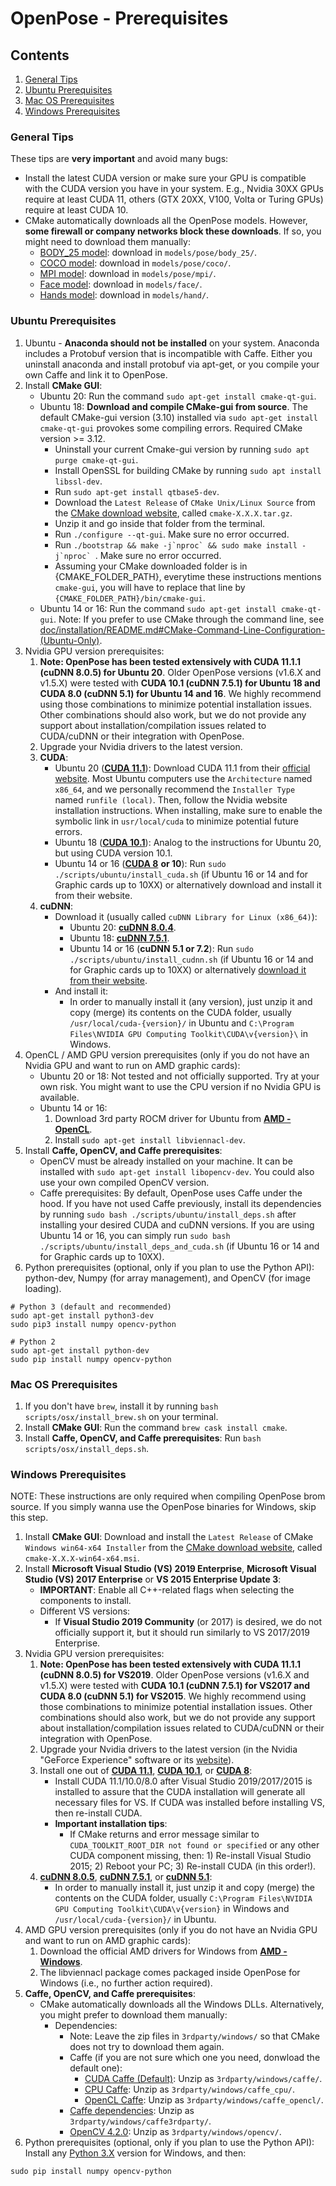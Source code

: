 OpenPose - Prerequisites
==========================

## Contents
1. [General Tips](#general-tips)
2. [Ubuntu Prerequisites](#ubuntu-prerequisites)
3. [Mac OS Prerequisites](#mac-os-prerequisites)
4. [Windows Prerequisites](#windows-prerequisites)



### General Tips
These tips are **very important** and avoid many bugs:
- Install the latest CUDA version or make sure your GPU is compatible with the CUDA version you have in your system. E.g., Nvidia 30XX GPUs require at least CUDA 11, others (GTX 20XX, V100, Volta or Turing GPUs) require at least CUDA 10.
- CMake automatically downloads all the OpenPose models. However, **some firewall or company networks block these downloads**. If so, you might need to download them manually:
    - [BODY_25 model](http://posefs1.perception.cs.cmu.edu/OpenPose/models/pose/body_25/pose_iter_584000.caffemodel): download in `models/pose/body_25/`.
    - [COCO model](http://posefs1.perception.cs.cmu.edu/OpenPose/models/pose/coco/pose_iter_440000.caffemodel): download in `models/pose/coco/`.
    - [MPI model](http://posefs1.perception.cs.cmu.edu/OpenPose/models/pose/mpi/pose_iter_160000.caffemodel): download in `models/pose/mpi/`.
    - [Face model](http://posefs1.perception.cs.cmu.edu/OpenPose/models/face/pose_iter_116000.caffemodel): download in `models/face/`.
    - [Hands model](http://posefs1.perception.cs.cmu.edu/OpenPose/models/hand/pose_iter_102000.caffemodel): download in `models/hand/`.



### Ubuntu Prerequisites
1. Ubuntu - **Anaconda should not be installed** on your system. Anaconda includes a Protobuf version that is incompatible with Caffe. Either you uninstall anaconda and install protobuf via apt-get, or you compile your own Caffe and link it to OpenPose.
2. Install **CMake GUI**:
    - Ubuntu 20: Run the command `sudo apt-get install cmake-qt-gui`.
    - Ubuntu 18: **Download and compile CMake-gui from source**. The default CMake-gui version (3.10) installed via `sudo apt-get install cmake-qt-gui` provokes some compiling errors. Required CMake version >= 3.12.
        - Uninstall your current Cmake-gui version by running `sudo apt purge cmake-qt-gui`.
        - Install OpenSSL for building CMake by running `sudo apt install libssl-dev`.
        - Run `sudo apt-get install qtbase5-dev`.
        - Download the `Latest Release` of `CMake Unix/Linux Source` from the [CMake download website](https://cmake.org/download/), called `cmake-X.X.X.tar.gz`.
        - Unzip it and go inside that folder from the terminal.
        - Run `./configure --qt-gui`. Make sure no error occurred.
        - Run ``./bootstrap && make -j`nproc` && sudo make install -j`nproc` ``. Make sure no error occurred.
        - Assuming your CMake downloaded folder is in {CMAKE_FOLDER_PATH}, everytime these instructions mentions `cmake-gui`, you will have to replace that line by `{CMAKE_FOLDER_PATH}/bin/cmake-gui`.
    - Ubuntu 14 or 16: Run the command `sudo apt-get install cmake-qt-gui`. Note: If you prefer to use CMake through the command line, see [doc/installation/README.md#CMake-Command-Line-Configuration-(Ubuntu-Only)](README.md#cmake-command-line-configuration-ubuntu-only).
3. Nvidia GPU version prerequisites:
    1. **Note: OpenPose has been tested extensively with CUDA 11.1.1 (cuDNN 8.0.5) for Ubuntu 20**. Older OpenPose versions (v1.6.X and v1.5.X) were tested with **CUDA 10.1 (cuDNN 7.5.1) for Ubuntu 18 and CUDA 8.0 (cuDNN 5.1) for Ubuntu 14 and 16**. We highly recommend using those combinations to minimize potential installation issues. Other combinations should also work, but we do not provide any support about installation/compilation issues related to CUDA/cuDNN or their integration with OpenPose.
    2. Upgrade your Nvidia drivers to the latest version.
    3. **CUDA**:
        - Ubuntu 20 ([**CUDA 11.1**](https://developer.nvidia.com/cuda-downloads)): Download CUDA 11.1 from their [official website](https://developer.nvidia.com/cuda-downloads). Most Ubuntu computers use the `Architecture` named `x86_64`, and we personally recommend the `Installer Type` named `runfile (local)`. Then, follow the Nvidia website installation instructions. When installing, make sure to enable the symbolic link in `usr/local/cuda` to minimize potential future errors.
        - Ubuntu 18 ([**CUDA 10.1**](https://developer.nvidia.com/cuda-10.1-download-archive-base)): Analog to the instructions for Ubuntu 20, but using CUDA version 10.1.
        - Ubuntu 14 or 16 ([**CUDA 8**](https://developer.nvidia.com/cuda-80-ga2-download-archive) **or 10**): Run `sudo ./scripts/ubuntu/install_cuda.sh` (if Ubuntu 16 or 14 and for Graphic cards up to 10XX) or alternatively download and install it from their website.
    4. **cuDNN**:
        - Download it (usually called `cuDNN Library for Linux (x86_64)`):
            - Ubuntu 20: [**cuDNN 8.0.4**](https://developer.nvidia.com/cudnn).
            - Ubuntu 18: [**cuDNN 7.5.1**](https://developer.nvidia.com/rdp/cudnn-archive).
            - Ubuntu 14 or 16 (**cuDNN 5.1 or 7.2**): Run `sudo ./scripts/ubuntu/install_cudnn.sh` (if Ubuntu 16 or 14 and for Graphic cards up to 10XX) or alternatively [download it from their website](https://developer.nvidia.com/rdp/cudnn-archive).
        - And install it:
            - In order to manually install it (any version), just unzip it and copy (merge) its contents on the CUDA folder, usually `/usr/local/cuda-{version}/` in Ubuntu and `C:\Program Files\NVIDIA GPU Computing Toolkit\CUDA\v{version}\` in Windows.
5. OpenCL / AMD GPU version prerequisites (only if you do not have an Nvidia GPU and want to run on AMD graphic cards):
    - Ubuntu 20 or 18: Not tested and not officially supported. Try at your own risk. You might want to use the CPU version if no Nvidia GPU is available.
    - Ubuntu 14 or 16:
        1. Download 3rd party ROCM driver for Ubuntu from [**AMD - OpenCL**](https://rocm.github.io/ROCmInstall.html).
        2. Install `sudo apt-get install libviennacl-dev`.
6. Install **Caffe, OpenCV, and Caffe prerequisites**:
    - OpenCV must be already installed on your machine. It can be installed with `sudo apt-get install libopencv-dev`. You could also use your own compiled OpenCV version.
    - Caffe prerequisites: By default, OpenPose uses Caffe under the hood. If you have not used Caffe previously, install its dependencies by running `sudo bash ./scripts/ubuntu/install_deps.sh` after installing your desired CUDA and cuDNN versions. If you are using Ubuntu 14 or 16, you can simply run `sudo bash ./scripts/ubuntu/install_deps_and_cuda.sh` (if Ubuntu 16 or 14 and for Graphic cards up to 10XX).
7. Python prerequisites (optional, only if you plan to use the Python API): python-dev, Numpy (for array management), and OpenCV (for image loading).
```
# Python 3 (default and recommended)
sudo apt-get install python3-dev
sudo pip3 install numpy opencv-python

# Python 2
sudo apt-get install python-dev
sudo pip install numpy opencv-python
```



### Mac OS Prerequisites
1. If you don't have `brew`, install it by running `bash scripts/osx/install_brew.sh` on your terminal.
2. Install **CMake GUI**: Run the command `brew cask install cmake`.
3. Install **Caffe, OpenCV, and Caffe prerequisites**: Run `bash scripts/osx/install_deps.sh`.



### Windows Prerequisites
NOTE: These instructions are only required when compiling OpenPose brom source. If you simply wanna use the OpenPose binaries for Windows, skip this step.

1. Install **CMake GUI**: Download and install the `Latest Release` of CMake `Windows win64-x64 Installer` from the [CMake download website](https://cmake.org/download/), called `cmake-X.X.X-win64-x64.msi`.
2. Install **Microsoft Visual Studio (VS) 2019 Enterprise**, **Microsoft Visual Studio (VS) 2017 Enterprise** or **VS 2015 Enterprise Update 3**:
    - **IMPORTANT**: Enable all C++-related flags when selecting the components to install.
    - Different VS versions:
        - If **Visual Studio 2019 Community** (or 2017) is desired, we do not officially support it, but it should run similarly to VS 2017/2019 Enterprise.
3. Nvidia GPU version prerequisites:
    1. **Note: OpenPose has been tested extensively with CUDA 11.1.1 (cuDNN 8.0.5) for VS2019**. Older OpenPose versions (v1.6.X and v1.5.X) were tested with **CUDA 10.1 (cuDNN 7.5.1) for VS2017 and CUDA 8.0 (cuDNN 5.1) for VS2015**. We highly recommend using those combinations to minimize potential installation issues. Other combinations should also work, but we do not provide any support about installation/compilation issues related to CUDA/cuDNN or their integration with OpenPose.
    2. Upgrade your Nvidia drivers to the latest version (in the Nvidia "GeForce Experience" software or its [website](https://www.nvidia.com/Download/index.aspx)).
    3. Install one out of [**CUDA 11.1**](https://developer.nvidia.com/cuda-downloads), [**CUDA 10.1**](https://developer.nvidia.com/cuda-10.1-download-archive-base), or [**CUDA 8**](https://developer.nvidia.com/cuda-80-ga2-download-archive):
        - Install CUDA 11.1/10.0/8.0 after Visual Studio 2019/2017/2015 is installed to assure that the CUDA installation will generate all necessary files for VS. If CUDA was installed before installing VS, then re-install CUDA.
        - **Important installation tips**:
            - If CMake returns and error message similar to `CUDA_TOOLKIT_ROOT_DIR not found or specified` or any other CUDA component missing, then: 1) Re-install Visual Studio 2015; 2) Reboot your PC; 3) Re-install CUDA (in this order!).
    4. [**cuDNN 8.0.5**](https://developer.nvidia.com/cudnn), [**cuDNN 7.5.1**](https://developer.nvidia.com/rdp/cudnn-archive), or [**cuDNN 5.1**](https://developer.nvidia.com/rdp/cudnn-archive):
        - In order to manually install it, just unzip it and copy (merge) the contents on the CUDA folder, usually `C:\Program Files\NVIDIA GPU Computing Toolkit\CUDA\v{version}` in Windows and `/usr/local/cuda-{version}/` in Ubuntu.
4. AMD GPU version prerequisites (only if you do not have an Nvidia GPU and want to run on AMD graphic cards):
    1. Download the official AMD drivers for Windows from [**AMD - Windows**](https://support.amd.com/en-us/download).
    2. The libviennacl package comes packaged inside OpenPose for Windows (i.e., no further action required).
5. **Caffe, OpenCV, and Caffe prerequisites**:
    - CMake automatically downloads all the Windows DLLs. Alternatively, you might prefer to download them manually:
        - Dependencies:
            - Note: Leave the zip files in `3rdparty/windows/` so that CMake does not try to download them again.
            - Caffe (if you are not sure which one you need, donwload the default one):
                - [CUDA Caffe (Default)](http://posefs1.perception.cs.cmu.edu/OpenPose/3rdparty/windows/caffe_16_2020_11_14.zip): Unzip as `3rdparty/windows/caffe/`.
                - [CPU Caffe](http://posefs1.perception.cs.cmu.edu/OpenPose/3rdparty/windows/caffe_cpu_2018_05_27.zip): Unzip as `3rdparty/windows/caffe_cpu/`.
                - [OpenCL Caffe](http://posefs1.perception.cs.cmu.edu/OpenPose/3rdparty/windows/caffe_opencl_2018_02_13.zip): Unzip as `3rdparty/windows/caffe_opencl/`.
            - [Caffe dependencies](http://posefs1.perception.cs.cmu.edu/OpenPose/3rdparty/windows/caffe3rdparty_16_2020_11_14.zip): Unzip as `3rdparty/windows/caffe3rdparty/`.
            - [OpenCV 4.2.0](http://posefs1.perception.cs.cmu.edu/OpenPose/3rdparty/windows/opencv_450_v15_2020_11_18.zip): Unzip as `3rdparty/windows/opencv/`.
7. Python prerequisites (optional, only if you plan to use the Python API): Install any [Python 3.X](https://www.python.org/downloads/windows/) version for Windows, and then:
```
sudo pip install numpy opencv-python
```
